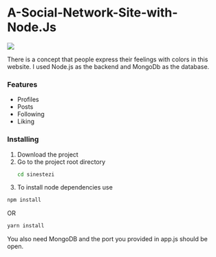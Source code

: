 # A-Social-Network-Site-with-Node.Js
![](Sinestezi.gif)

There is a concept that people express their feelings with colors in this website. I used Node.js as the backend and MongoDb as the database.

### Features
  - Profiles
  - Posts
  - Following
  - Liking

### Installing

1. Download the project
2. Go to the project root directory 
   ```bash
   cd sinestezi
   ```
1. To install node dependencies use 
  ```bash
  npm install
  ```
  OR
  ```bash
  yarn install
  ```
You also need MongoDB and the port you provided in app.js should be open.
